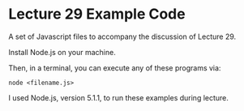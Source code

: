 # Lecture 29 Example Code

A set of Javascript files to accompany the discussion of Lecture 29.

Install Node.js on your machine.

Then, in a terminal, you can execute any of these programs via:

   `node <filename.js>`

I used Node.js, version 5.1.1, to run these examples during lecture. 
